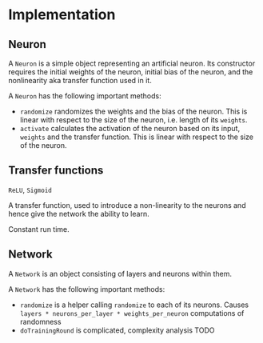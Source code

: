 # Implementation

## Neuron

A `Neuron` is a simple object representing an artificial neuron. Its constructor
requires the initial weights of the neuron, initial bias of the neuron, and the
nonlinearity aka transfer function used in it.

A `Neuron` has the following important methods:

* `randomize` randomizes the weights and the bias of the neuron. This is linear
  with respect to the size of the neuron, i.e. length of its `weights`.
* `activate` calculates the activation of the neuron based on its input,
  `weights` and the transfer function. This is linear with respect to the size
  of the neuron.

## Transfer functions

`ReLU`, `Sigmoid`

A transfer function, used to introduce a non-linearity to the neurons and hence
give the network the ability to learn.

Constant run time.

## Network

A `Network` is an object consisting of layers and neurons within them.

A `Network` has the following important methods:

* `randomize` is a helper calling `randomize` to each of its neurons. Causes
  `layers * neurons_per_layer * weights_per_neuron` computations of randomness
* `doTrainingRound` is complicated, complexity analysis TODO

